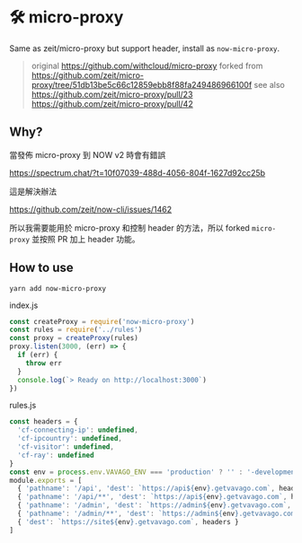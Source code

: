 # 🛠️ micro-proxy
Same as zeit/micro-proxy but support header, install as `now-micro-proxy`.


> original
> https://github.com/withcloud/micro-proxy
> forked from
> https://github.com/zeit/micro-proxy/tree/51db13be5c66c12859ebb8f88fa249486966100f
> see also
> https://github.com/zeit/micro-proxy/pull/23
> https://github.com/zeit/micro-proxy/pull/42


## Why?

當發佈 micro-proxy 到 NOW v2 時會有錯誤

https://spectrum.chat/?t=10f07039-488d-4056-804f-1627d92cc25b


這是解決辦法

https://github.com/zeit/now-cli/issues/1462


所以我需要能用於 micro-proxy 和控制 header 的方法，所以 forked `micro-proxy` 並按照 PR 加上 header 功能。


## How to use


```
yarn add now-micro-proxy
```

index.js

```js
const createProxy = require('now-micro-proxy')
const rules = require('../rules')
const proxy = createProxy(rules)
proxy.listen(3000, (err) => {
  if (err) {
    throw err
  }
  console.log(`> Ready on http://localhost:3000`)
})
```

rules.js

```js
const headers = {
  'cf-connecting-ip': undefined,
  'cf-ipcountry': undefined,
  'cf-visitor': undefined,
  'cf-ray': undefined
}
const env = process.env.VAVAGO_ENV === 'production' ? '' : '-development'
module.exports = [
  { 'pathname': '/api', 'dest': `https://api${env}.getvavago.com`, headers },
  { 'pathname': '/api/**', 'dest': `https://api${env}.getvavago.com`, headers },
  { 'pathname': '/admin', 'dest': `https://admin${env}.getvavago.com`, headers },
  { 'pathname': '/admin/**', 'dest': `https://admin${env}.getvavago.com`, headers },
  { 'dest': `https://site${env}.getvavago.com`, headers }
]
```

